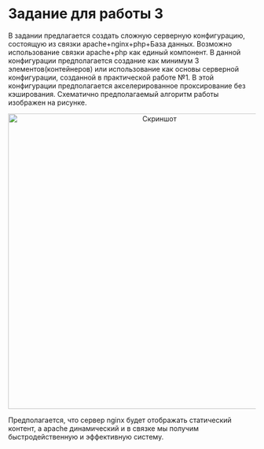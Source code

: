 # Задание для работы 3

<p>
    В задании предлагается создать сложную серверную конфигурацию,
    состоящую из связки apache+nginx+php+База данных. Возможно
    использование связки apache+php как единый компонент. В данной
    конфигурации предполагается создание как минимум 3
    элементов(контейнеров) или использование как основы серверной
    конфигурации, созданной в практической работе №1. В этой конфигурации
    предполагается акселерированное проксирование без кэширования.
    Схематично предполагаемый алгоритм работы изображен на рисунке. 
</p>

<p align="center">
    <img src="https://sun9-70.userapi.com/impg/yQ4s62wyTJZJOQZRs7vj-QnwsbNCYfl_lzPNDA/raUNGtfGITw.jpg?size=339x271&quality=96&sign=4d9bf39af4870c89ab470b75e8b349d3&type=album" alt="Скриншот" width="600"/>
</p>

<p>
    Предполагается, что сервер nginx будет отображать статический
    контент, а apache динамический и в связке мы получим быстродейственную
    и эффективную систему. 
</p>